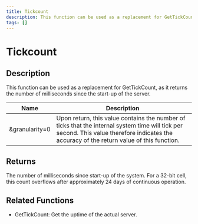 ```yaml
---
title: Tickcount
description: This function can be used as a replacement for GetTickCount, as it returns the number of milliseconds since the start-up of the server.
tags: []
---
```


# Tickcount

<TagLinks />

## Description

This function can be used as a replacement for GetTickCount, as it returns the number of milliseconds since the start-up of the server.

| Name           | Description                                                                                                                                                                                |
| -------------- | ------------------------------------------------------------------------------------------------------------------------------------------------------------------------------------------ |
| &granularity=0 | Upon return, this value contains the number of ticks that the internal system time will tick per second. This value therefore indicates the accuracy of the return value of this function. |

## Returns

The number of milliseconds since start-up of the system. For a 32-bit cell, this count overflows after approximately 24 days of continuous operation.

## Related Functions

- GetTickCount: Get the uptime of the actual server.
